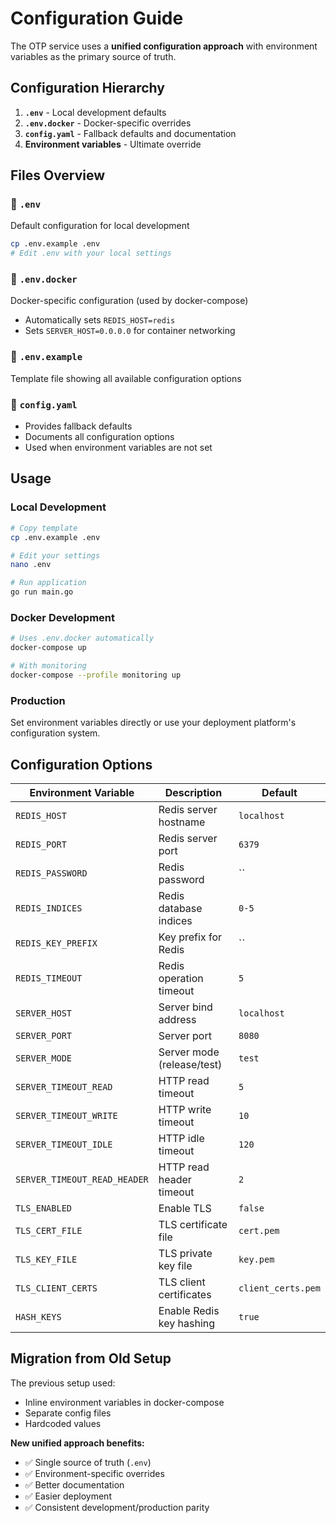 # Configuration Guide

The OTP service uses a **unified configuration approach** with environment variables as the primary source of truth.

## Configuration Hierarchy

1. **`.env`** - Local development defaults
2. **`.env.docker`** - Docker-specific overrides  
3. **`config.yaml`** - Fallback defaults and documentation
4. **Environment variables** - Ultimate override

## Files Overview

### 📄 `.env` 
Default configuration for local development
```bash
cp .env.example .env
# Edit .env with your local settings
```

### 📄 `.env.docker`
Docker-specific configuration (used by docker-compose)
- Automatically sets `REDIS_HOST=redis`
- Sets `SERVER_HOST=0.0.0.0` for container networking

### 📄 `.env.example`
Template file showing all available configuration options

### 📄 `config.yaml`
- Provides fallback defaults
- Documents all configuration options
- Used when environment variables are not set

## Usage

### Local Development
```bash
# Copy template
cp .env.example .env

# Edit your settings
nano .env

# Run application
go run main.go
```

### Docker Development  
```bash
# Uses .env.docker automatically
docker-compose up

# With monitoring
docker-compose --profile monitoring up
```

### Production
Set environment variables directly or use your deployment platform's configuration system.

## Configuration Options

| Environment Variable | Description | Default |
|---------------------|-------------|---------|
| `REDIS_HOST` | Redis server hostname | `localhost` |
| `REDIS_PORT` | Redis server port | `6379` |
| `REDIS_PASSWORD` | Redis password | `` |
| `REDIS_INDICES` | Redis database indices | `0-5` |
| `REDIS_KEY_PREFIX` | Key prefix for Redis | `` |
| `REDIS_TIMEOUT` | Redis operation timeout | `5` |
| `SERVER_HOST` | Server bind address | `localhost` |
| `SERVER_PORT` | Server port | `8080` |
| `SERVER_MODE` | Server mode (release/test) | `test` |
| `SERVER_TIMEOUT_READ` | HTTP read timeout | `5` |
| `SERVER_TIMEOUT_WRITE` | HTTP write timeout | `10` |
| `SERVER_TIMEOUT_IDLE` | HTTP idle timeout | `120` |
| `SERVER_TIMEOUT_READ_HEADER` | HTTP read header timeout | `2` |
| `TLS_ENABLED` | Enable TLS | `false` |
| `TLS_CERT_FILE` | TLS certificate file | `cert.pem` |
| `TLS_KEY_FILE` | TLS private key file | `key.pem` |
| `TLS_CLIENT_CERTS` | TLS client certificates | `client_certs.pem` |
| `HASH_KEYS` | Enable Redis key hashing | `true` |

## Migration from Old Setup

The previous setup used:
- Inline environment variables in docker-compose
- Separate config files
- Hardcoded values

**New unified approach benefits:**
- ✅ Single source of truth (`.env`)
- ✅ Environment-specific overrides
- ✅ Better documentation
- ✅ Easier deployment
- ✅ Consistent development/production parity